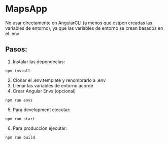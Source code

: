 # MapsApp
No usar directamente en AngularCLI (a menos que estpen creadas las variables de entorno), ya que las variables de entorno se crean basados en el .env

## Pasos:
1. Instalar las dependecias:
```
npm install
```
2. Clonar el .env.template y renombrarlo a .env
3. Llenar las variables de entorno acorde
4. Crear Angular Envs (opcional)
```
npm run envs
```

5. Para development ejecutar:
```
npm run start
```

6. Para producción ejecutar:
```
npm run build
```
